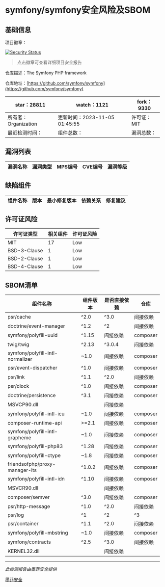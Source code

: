 # symfony/symfony安全风险及SBOM

## 基础信息

项目徽章：

[![Security Status](https://www.murphysec.com/platform3/v31/badge/1720877634652913664.svg)](https://www.murphysec.com/console/report/1691516035264176128/1720877634652913664)

> 点击徽章可查看详细项目安全报告

仓库描述：The Symfony PHP framework

仓库地址：[https://github.com/symfony/symfony](https://github.com/symfony/symfony)

| star：28811 | watch：1121 | fork：9330 |
| ----------- | -------------- | ------------ |
| 所有者：Organization | 更新时间：2023-11-05 01:45:55 | 许可证：MIT |
| 最近检测时间： | 组件总数： | 漏洞总数： |




## 漏洞列表

| 漏洞名称 | 漏洞类型 | MPS编号 | CVE编号 | 漏洞等级 |
| ------- | ------ | ------- | ------ | ----- |





## 缺陷组件

| 组件名称 | 版本 | 最小修复版本 | 依赖关系 | 修复建议 |
| -------- | ---- | ------------ | -------- | -------- |





## 许可证风险

| 许可证类型 | 相关组件 | 许可证风险 |
| ---------- | -------- | ---------- |
|MIT|17|Low|
|BSD-3-Clause|1|Low|
|BSD-2-Clause|1|Low|
|BSD-4-Clause|1|Low|




## SBOM清单

| 组件名称 | 组件版本 | 是否直接依赖 | 仓库 |
| -------- | -------- | ------------ | ---- |
|psr/cache|^2.0|^3.0|间接依赖|composer|
|doctrine/event-manager|^1.2|^2|间接依赖|composer|
|symfony/polyfill-uuid|^1.15|间接依赖|composer|
|twig/twig|^2.13|^3.0.4|间接依赖|composer|
|symfony/polyfill-intl-normalizer|~1.0|间接依赖|composer|
|psr/event-dispatcher|^1.0|间接依赖|composer|
|psr/link|^1.1|^2.0|间接依赖|composer|
|psr/clock|^1.0|间接依赖|composer|
|doctrine/persistence|^3.1|间接依赖|composer|
|MSVCP90.dll||间接依赖||
|symfony/polyfill-intl-icu|~1.0|间接依赖|composer|
|composer-runtime-api|>=2.1|间接依赖|composer|
|symfony/polyfill-intl-grapheme|~1.0|间接依赖|composer|
|symfony/polyfill-php83|^1.28|间接依赖|composer|
|symfony/polyfill-ctype|~1.8|间接依赖|composer|
|friendsofphp/proxy-manager-lts|^1.0.2|间接依赖|composer|
|symfony/polyfill-intl-idn|^1.10|间接依赖|composer|
|MSVCR90.dll||间接依赖||
|composer/semver|^3.0|间接依赖|composer|
|psr/http-message|^1.0|^2.0|间接依赖|composer|
|psr/log|^1|^2|^3|间接依赖|composer|
|psr/container|^1.1|^2.0|间接依赖|composer|
|symfony/polyfill-mbstring|~1.0|间接依赖|composer|
|symfony/contracts|^2.5|^3.0|间接依赖|composer|
|KERNEL32.dll||间接依赖||


------

*此检测报告由墨菲安全提供*

[墨菲安全](www.murphysec.com)